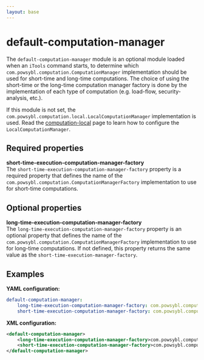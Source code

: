 ```yaml
---
layout: base
---
```


# default-computation-manager
The `default-computation-manager` module is an optional module loaded when an `iTools` command starts, to determine which `com.powsybl.computation.ComputationManager` implementation should be used for short-time and long-time computations. The choice of using the short-time or the long-time computation manager factory is done by the implementation of each type of computation (e.g. load-flow, security-analysis, etc.).

If this module is not set, the `com.powsybl.computation.local.LocalComputationManager` implementation is used. Read the [computation-local](computation-local.md) page to learn how to configure the `LocalComputationManager`.

## Required properties

**short-time-execution-computation-manager-factory**  
The `short-time-execution-computation-manager-factory` property is a required property that defines the name of the `com.powsybl.computation.ComputationManagerFactory` implementation to use for short-time computations.

## Optional properties

**long-time-execution-computation-manager-factory**  
The `long-time-execution-computation-manager-factory` property is an optional property that defines the name of the `com.powsybl.computation.ComputationManagerFactory` implementation to use for long-time computations. If not defined, this property returns the same value as the `short-time-execution-manager-factory`.

## Examples

**YAML configuration:**
```yaml
default-computation-manager:
    long-time-execution-computation-manager-factory: com.powsybl.computation.local.LocalComputationManagerFactory
    short-time-execution-computation-manager-factory: com.powsybl.computation.local.LocalComputationManagerFactory
```

**XML configuration:**
```xml
<default-computation-manager>
    <long-time-execution-computation-manager-factory>com.powsybl.computation.local.LocalComputationManagerFactory</long-time-execution-computation-manager-factory>
    <short-time-execution-computation-manager-factory>com.powsybl.computation.local.LocalComputationManagerFactory</short-time-execution-computation-manager-factory>
</default-computation-manager>
```
